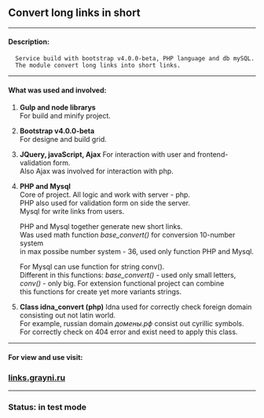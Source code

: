 ## Convert long links in short  
***
#### Description: 
      Service build with bootstrap v4.0.0-beta, PHP language and db mySQL.  
      The module convert long links into short links.
***

#### What was used and involved:
1. **Gulp and node librarys**  
    For build and minify project.

2. **Bootstrap v4.0.0-beta**  
    For designe and build grid.  

3. **JQuery, javaScript, Ajax**
    For interaction with user and frontend-validation form.  
    Also Ajax was involved for interaction with php.  

4. **PHP and Mysql**  
    Core of project. All logic and work with server - php.  
    PHP also used for validation form on side the server.  
    Mysql for write links from users.  

    PHP and Mysql together generate new short links.  
    Was used math function _base\_convert()_ for conversion 10-number system  
    in max possibe number system - 36, used only function PHP and Mysql.  

    For Mysql can use function for string conv().  
    Different in this functions: _base\_convert()_ - used only small letters,  
    _conv()_ - only big. For extension functional project can combine  
    this functions for create yet more variants strings.

5. **Class idna_convert (php)**
    Idna used for correctly check foreign domain consisting out not latin world.  
    For example, russian domain _домены.рф_ consist out cyrillic symbols.  
    For correctly check on 404 error and exist need to apply this class.  
***

#### For view and use visit:
### [links.grayni.ru](http://links.grayni.ru)
***
### Status: in test mode



